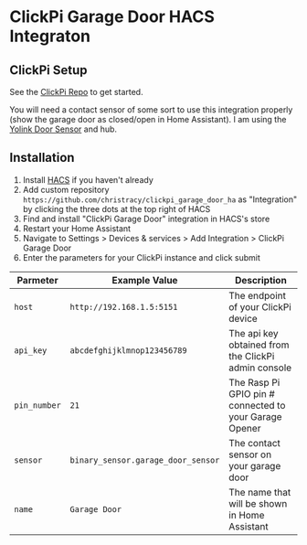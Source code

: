 # ClickPi Garage Door HACS Integraton

## ClickPi Setup
See the [ClickPi Repo](https://github.com/ChrisTracy/clickpi) to get started.

You will need a contact sensor of some sort to use this integration properly (show the garage door as closed/open in Home Assistant). I am using the [Yolink Door Sensor](https://shop.yosmart.com/collections/door-sensors/products/ys7704) and hub.

## Installation

1. Install [HACS](https://www.hacs.xyz/docs/use/) if you haven't already
2. Add custom repository `https://github.com/christracy/clickpi_garage_door_ha` as "Integration" by clicking the three dots at the top right of HACS
3. Find and install "ClickPi Garage Door" integration in HACS's store
4. Restart your Home Assistant
5. Navigate to Settings > Devices & services > Add Integration > ClickPi Garage Door
6. Enter the parameters for your ClickPi instance and click submit

| Parmeter     | Example Value                      | Description                                            |
| ------------ | ---------------------------------- | ------------------------------------------------------ |
| `host`       | `http://192.168.1.5:5151`          | The endpoint of your ClickPi device                    |   
| `api_key`    | `abcdefghijklmnop123456789`        | The api key obtained from the ClickPi admin console    |
| `pin_number` | `21`                               | The Rasp Pi GPIO pin # connected to your Garage Opener |
| `sensor`     | `binary_sensor.garage_door_sensor` | The contact sensor on your garage door                 |
| `name`       | `Garage Door`                      | The name that will be shown in Home Assistant          |